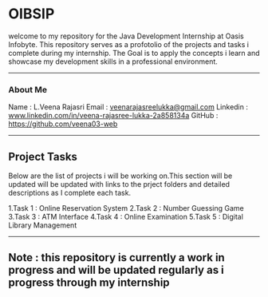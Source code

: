 # OIBSIP
welcome to my repository for the Java Development Internship at Oasis Infobyte.
This repository serves as a profotolio of the projects and tasks i complete during my internship.
The Goal is to apply the concepts i learn and showcase my development skills in a professional environment.

---------

### About Me 
Name : L.Veena Rajasri
Email : veenarajasreelukka@gmail.com
Linkedin : www.linkedin.com/in/veena-rajasree-lukka-2a858134a
GitHub : https://github.com/veena03-web

--------

## Project Tasks
Below are the list of projects i will be working on.This section will be updated will be updated with links to the prject folders and detailed descriptions as I complete each task.

1.Task 1 : Online Reservation System
2.Task 2 : Number Guessing Game
3.Task 3 : ATM Interface
4.Task 4 : Online Examination
5.Task 5 : Digital Library Management

------

## Note : this repository is currently a work in progress and will be updated regularly as i progress through my internship
